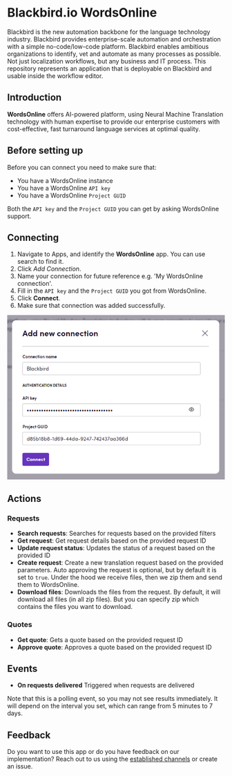 # Blackbird.io WordsOnline

Blackbird is the new automation backbone for the language technology industry. Blackbird provides enterprise-scale automation and orchestration with a simple no-code/low-code platform. Blackbird enables ambitious organizations to identify, vet and automate as many processes as possible. Not just localization workflows, but any business and IT process. This repository represents an application that is deployable on Blackbird and usable inside the workflow editor.

## Introduction

<!-- begin docs -->

**WordsOnline** offers AI-powered platform, using Neural Machine Translation technology with human expertise to provide our enterprise customers with cost-effective, fast turnaround language services at optimal quality.

## Before setting up

Before you can connect you need to make sure that:

- You have a WordsOnline instance 
- You have a WordsOnline `API key`
- You have a WordsOnline `Project GUID`

Both the `API key` and the `Project GUID` you can get by asking WordsOnline support.

## Connecting

1. Navigate to Apps, and identify the **WordsOnline** app. You can use search to find it.
2. Click _Add Connection_.
3. Name your connection for future reference e.g. 'My WordsOnline connection'.
4. Fill in the `API key` and the `Project GUID` you got from WordsOnline.
5. Click **Connect**.
6. Make sure that connection was added successfully.

![connection](/image/README/connection.png)

## Actions

### Requests 
- **Search requests**: Searches for requests based on the provided filters
- **Get request**: Get request details based on the provided request ID
- **Update request status**: Updates the status of a request based on the provided ID
- **Create request**: Create a new translation request based on the provided parameters. Auto approving the request is optional, but by default it is set to `true`. Under the hood we receive files, then we zip them and send them to WordsOnline.
- **Download files**: Downloads the files from the request. By default, it will download all files (in all zip files). But you can specify zip which contains the files you want to download.

### Quotes
- **Get quote**: Gets a quote based on the provided request ID
- **Approve quote**: Approves a quote based on the provided request ID

## Events

- **On requests delivered** Triggered when requests are delivered

Note that this is a polling event, so you may not see results immediately. It will depend on the interval you set, which can range from 5 minutes to 7 days.

## Feedback

Do you want to use this app or do you have feedback on our implementation? Reach out to us using the [established channels](https://www.blackbird.io/) or create an issue.

<!-- end docs -->
